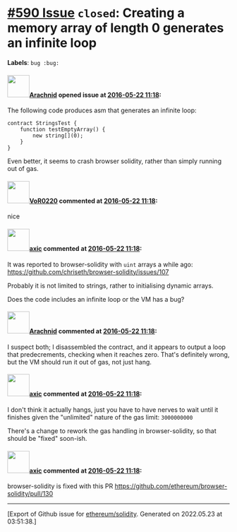 # [\#590 Issue](https://github.com/ethereum/solidity/issues/590) `closed`: Creating a memory array of length 0 generates an infinite loop 
**Labels**: `bug :bug:`


#### <img src="https://avatars.githubusercontent.com/u/17865?v=4" width="50">[Arachnid](https://github.com/Arachnid) opened issue at [2016-05-22 11:18](https://github.com/ethereum/solidity/issues/590):

The following code produces asm that generates an infinite loop:

```
contract StringsTest {
    function testEmptyArray() {
        new string[](0);
    }
}
```

Even better, it seems to crash browser solidity, rather than simply running out of gas.


#### <img src="https://avatars.githubusercontent.com/u/7756785?u=2893ea91743ac89ee3846d1f5c7209720e834129&v=4" width="50">[VoR0220](https://github.com/VoR0220) commented at [2016-05-22 11:18](https://github.com/ethereum/solidity/issues/590#issuecomment-221008296):

nice

#### <img src="https://avatars.githubusercontent.com/u/20340?v=4" width="50">[axic](https://github.com/axic) commented at [2016-05-22 11:18](https://github.com/ethereum/solidity/issues/590#issuecomment-221023537):

It was reported to browser-solidity with `uint` arrays a while ago: https://github.com/chriseth/browser-solidity/issues/107

Probably it is not limited to strings, rather to initialising dynamic arrays.

Does the code includes an infinite loop or the VM has a bug?

#### <img src="https://avatars.githubusercontent.com/u/17865?v=4" width="50">[Arachnid](https://github.com/Arachnid) commented at [2016-05-22 11:18](https://github.com/ethereum/solidity/issues/590#issuecomment-221024360):

I suspect both; I disassembled the contract, and it appears to output a loop that predecrements, checking when it reaches zero. That's definitely wrong, but the VM should run it out of gas, not just hang.

#### <img src="https://avatars.githubusercontent.com/u/20340?v=4" width="50">[axic](https://github.com/axic) commented at [2016-05-22 11:18](https://github.com/ethereum/solidity/issues/590#issuecomment-221025807):

I don't think it actually hangs, just you have to have nerves to wait until it finishes given the "unlimited" nature of the gas limit: `3000000000`

There's a change to rework the gas handling in browser-solidity, so that should be "fixed" soon-ish.

#### <img src="https://avatars.githubusercontent.com/u/20340?v=4" width="50">[axic](https://github.com/axic) commented at [2016-05-22 11:18](https://github.com/ethereum/solidity/issues/590#issuecomment-232754159):

browser-solidity is fixed with this PR https://github.com/ethereum/browser-solidity/pull/130


-------------------------------------------------------------------------------



[Export of Github issue for [ethereum/solidity](https://github.com/ethereum/solidity). Generated on 2022.05.23 at 03:51:38.]
